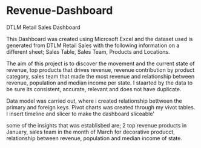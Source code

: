 # Revenue-Dashboard
DTLM Retail Sales Dashboard

This Dashboard was created using Microsoft Excel and the dataset used is generated from DTLM Retail Sales with the following information on a different sheet; 
Sales Table, Sales Team, Products and Locations.

The aim of this project is to discover the movement and the current state of revenue, top products that drives revenue, revenue contribution by product category, sales team that made the most revenue and relationship between revenue, population and median income per state. I staarted by the data to be sure its consistent, accurate, relevant and does not have duplicate.

Data model was carried out, where i created relationship bettween the primary and foreign keys. Pivot charts was created through my vivot tables. I insert timeline and slicer to make the dashboard sliceable'

some of the insights that was establisbed are; 2 top revenue products in January, sales team in the month of March for decorative producct, relationship between revenue, population and median income of state.
